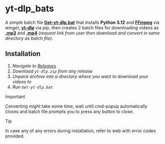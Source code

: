 # yt-dlp_bats
A simple batch file **[Get-yt-dlp.bat](https://github.com/Bolllad/yt-dlp_bats/blob/main/yt-dlp/Get-yt-dlp.bat)** that installs **Python 3.12** and **[FFmpeg](https://github.com/BtbN/FFmpeg-Builds)** via _winget_, **[yt-dlp](https://github.com/yt-dlp/yt-dlp)** via _pip_, then creates 2 batch files for downloading videos as **[.mp3](https://github.com/Bolllad/yt-dlp_bats/blob/main/yt-dlp/as-mp3-ytdlp.bat)** and **[.mp4](https://github.com/Bolllad/yt-dlp_bats/blob/main/yt-dlp/as-mp4-ytdlp.bat)** _(request link from user then download and convert in same directory as batch file)_.

## Installation
1) _Navigate to [Releases](https://github.com/Bolllad/yt-dlp_bats/releases)_
2) _Download `yt-dlp.zip` from any release_
3) _Unpack archive into a directory where you want to download your videos to_
4) _Run `Get-yt-dlp.bat`_

> [!IMPORTANT]
> Converting might take some time, wait until cmd-popup automatically closes and batch file prompts you to press any button to close.

> [!TIP]
> In case any of any errors during installation, refer to web with error codes provided.
